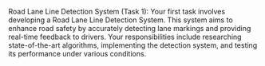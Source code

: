  Road Lane Line Detection System (Task 1):
   Your first task involves developing a Road Lane Line Detection System. 
   This system aims to enhance road safety by accurately detecting lane markings 
   and providing real-time feedback to drivers. Your responsibilities include researching 
   state-of-the-art algorithms, implementing the detection system, and testing its performance under various conditions.
